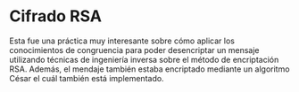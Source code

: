 # Cifrado RSA

Esta fue una práctica muy interesante sobre cómo aplicar los conocimientos de congruencia para poder desencriptar un mensaje
utilizando técnicas de ingeniería inversa sobre el método de encriptación RSA. Además, el mendaje también estaba encriptado mediante un algoritmo César el 
cuál también está implementado.
